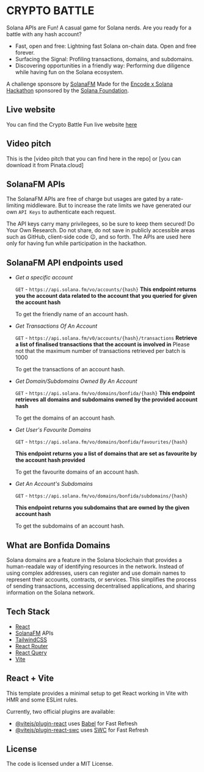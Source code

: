 # CRYPTO BATTLE

Solana APIs are Fun!
A casual game for Solana nerds. Are you ready for a battle with any hash account?

- Fast, open and free: Lightning fast Solana on-chain data. Open and free forever.
- Surfacing the Signal: Profiling transactions, domains, and subdomains.
- Discovering opportunities in a friendly way: Performing due diligence while having fun on the Solana ecosystem.

A challenge sponsore by [SolanaFM](https://solana.fm)
Made for the [Encode x Solana Hackathon](https://www.encode.club/encodesolanahack) sponsored by the [Solana Foundation](https://solana.org/).

## Live website

You can find the Crypto Battle Fun live website [here](https://www.crypobattle.fun)

## Video pitch

This is the [video pitch that you can find here in the repo] or [you can download it from Pinata.cloud]

## SolanaFM APIs

The SolanaFM APIs are free of charge but usages are gated by a rate-limiting middleware.
But to increase the rate limits we have generated our own `API Keys` to authenticate each request.

The API keys carry many privilegees, so be sure to keep them secured!
Do Your Own Research.
Do not share, do not save in publicly accessible areas such as GitHub, client-side code 😉, and so forth.
The APIs are used here only for having fun while participation in the hackathon.

## SolanaFM API endpoints used

- _Get a specific account_

  `GET` - `https://api.solana.fm/vo/accounts/{hash}`
  **This endpoint returns you the account data related to the account that you queried for given the account hash**

  To get the friendly name of an account hash.

- _Get Transactions Of An Account_

  `GET` - `https://api.solana.fm/v0/accounts/{hash}/transactions`
  **Retrieve a list of finalised transactions that the account is involved in**
  Please not that the maximum number of transactions retrieved per batch is 1000

  To get the transactions of an account hash.

- _Get Domain/Subdomains Owned By An Account_

  `GET` - `https://api.solana.fm/vo/domains/bonfida/{hash}`
  **This endpoint retrieves all domains and subdomains owned by the provided account hash**

  To get the domains of an account hash.

- _Get User's Favourite Domains_

  `GET` - `https://api.solana.fm/vo/domains/bonfida/favourites/{hash}`

  **This endpoint returns you a list of domains that are set as favourite by the account hash provided**

  To get the favourite domains of an account hash.

- _Get An Account's Subdomains_

  `GET` - `https://api.solana.fm/vo/domains/bonfida/subdomains/{hash}`

  **This endpoint returns you subdomains that are owned by the given account hash**

  To get the subdomains of an account hash.

## What are Bonfida Domains

Solana domains are a feature in the Solana blockchain that provides a human-readale way of identifying resources in the network. Instead of using complex addresses, users can register and use domain names to represent their accounts, contracts, or services. This simplifies the process of sending transactions, accessing decentralised applications, and sharing information on the Solana network.

## Tech Stack

- [React](https://react.dev/)
- [SolanaFM](https://solana.fm) APIs
- [TailwindCSS](https://tailwindcss.com)
- [React Router](https://reactrouter.com)
- [React Query](https://tanstack.com/query/v3)
- [Vite](https://vitejs.dev)

## React + Vite

This template provides a minimal setup to get React working in Vite with HMR and some ESLint rules.

Currently, two official plugins are available:

- [@vitejs/plugin-react](https://github.com/vitejs/vite-plugin-react/blob/main/packages/plugin-react/README.md) uses [Babel](https://babeljs.io/) for Fast Refresh
- [@vitejs/plugin-react-swc](https://github.com/vitejs/vite-plugin-react-swc) uses [SWC](https://swc.rs/) for Fast Refresh

## License

The code is licensed under a MIT License.
